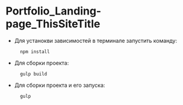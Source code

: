 # Portfolio_Landing-page_ThisSiteTitle
* Для устанокви зависимостей в терминале запустить команду:
  ```
    npm install
  ```
* Для сборки проекта:
  ```
    gulp build
  ```
* Для сборки проекта и его запуска:
  ```
    gulp
  ```